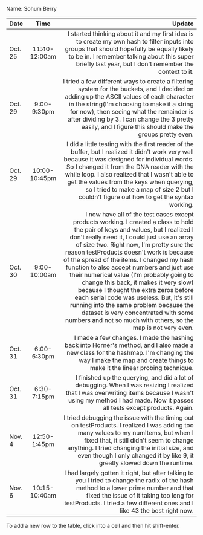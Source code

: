Name: Sohum Berry

| Date    |     Time      |                                                                                                                                                                                                                                                                                                                                                                                                                                                                                                                                                                                                                                                                                               Update |
|:--------|:-------------:|-----------------------------------------------------------------------------------------------------------------------------------------------------------------------------------------------------------------------------------------------------------------------------------------------------------------------------------------------------------------------------------------------------------------------------------------------------------------------------------------------------------------------------------------------------------------------------------------------------------------------------------------------------------------------------------------------------:|
| Oct. 25 | 11:40-12:00am |                                                                                                                                                                                                                                                                                                                                                                                                                                                 I started thinking about it and my first idea is to create my own hash to filter inputs into groups that should hopefully be equally likely to be in. I remember talking about this super briefly last year, but I don't remember the context to it. |
| Oct. 29 |  9:00-9:30pm  |                                                                                                                                                                                                                                                                                                                                                     I tried a few different ways to create a filtering system for the buckets, and I decided on adding up the ASCII values of each character in the string(I'm choosing to make it a string for now), then seeing what the remainder is after dividing by 3. I can change the 3 pretty easily, and I figure this should make the groups pretty even. |
| Oct. 29 | 10:00-10:45pm |                                                                                                                                                                                                                                                                                                             I did a little testing with the first reader of the buffer, but I realized it didn't work very well because it was designed for individual words. So I changed it from the DNA reader with the while loop. I also realized that I wasn't able to get the values from the keys when querying, so I tried to make a map of size 2 but I couldn't figure out how to get the syntax working. |
| Oct. 30 | 9:00-10:00am  | I now have all of the test cases except products working. I created a class to hold the pair of keys and values, but I realized I don't really need it, I could just use an array of size two. Right now, I'm pretty sure the reason testProducts doesn't work is because of the spread of the items. I changed my hash function to also accept numbers and just use their numerical value (I'm probably going to change this back, it makes it very slow) because I thought the extra zeros before each serial code was useless. But, it's still running into the same problem because the dataset is very concentrated with some numbers and not so much with others, so the map is not very even. |
| Oct. 31 |  6:00-6:30pm  |                                                                                                                                                                                                                                                                                                                                                                                                                                                                                      I made a few changes. I made the hashing back into Horner's method, and I also made a new class for the hashmap. I'm changing the way I make the map and create things to make it the linear probing technique. |
| Oct. 31 |  6:30-7:15pm  |                                                                                                                                                                                                                                                                                                                                                                                                                                                                                     I finished up the querying, and did a lot of debugging. When I was resizing I realized that I was overwriting items because I wasn't using my method I had made. Now it passes all tests except products. Again. |
| Nov. 4  | 12:50-1:45pm  |                                                                                                                                                                                                                                                                                                                                                                                         I tried debugging the issue with the timing out on testProducts. I realized I was adding too many values to my numItems, but when I fixed that, it still didn't seem to change anything. I tried changing the initial size, and even though I only changed it by like 9, it greatly slowed down the runtime. |
| Nov. 6  | 10:15-10:40am |                                                                                                                                                                                                                                                                                                                                                                                                                                       I had largely gotten it right, but after talking to you I tried to change the radix of the hash method to a lower prime number and that fixed the issue of it taking too long for testProducts. I tried a few different ones and I like 43 the best right now. |


To add a new row to the table, click into a cell and then hit shift-enter.